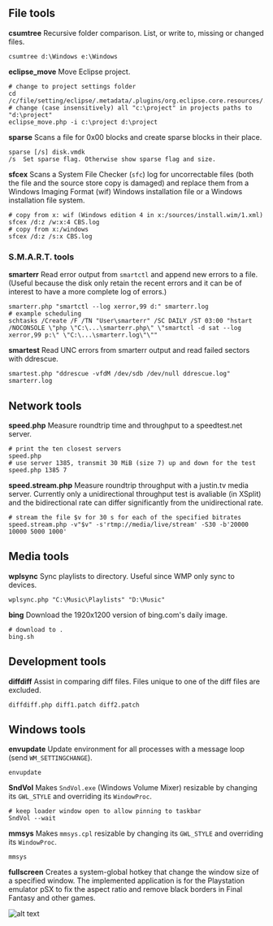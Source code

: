 ## File tools

**csumtree** Recursive folder comparison. List, or write to, missing or changed files.

	csumtree d:\Windows e:\Windows

**eclipse_move** Move Eclipse project.

	# change to project settings folder
	cd /c/file/setting/eclipse/.metadata/.plugins/org.eclipse.core.resources/.projects
	# change (case insensitively) all "c:\project" in projects paths to "d:\project"
	eclipse_move.php -i c:\project d:\project

**sparse** Scans a file for 0x00 blocks and create sparse blocks in their place.

	sparse [/s] disk.vmdk
	/s	Set sparse flag. Otherwise show sparse flag and size.

**sfcex** Scans a System File Checker (`sfc`) log for uncorrectable files (both the file and the source store copy is damaged) and replace them from a Windows Imaging Format (wif) Windows installation file or a Windows installation file system.

	# copy from x: wif (Windows edition 4 in x:/sources/install.wim/1.xml)
	sfcex /d:z /w:x:4 CBS.log
	# copy from x:/windows
	sfcex /d:z /s:x CBS.log



### S.M.A.R.T. tools

**smarterr** Read error output from `smartctl` and append new errors to a file. (Useful because the disk only retain the recent errors and it can be of interest to have a more complete log of errors.)

	smarterr.php "smartctl --log xerror,99 d:" smarterr.log
	# example scheduling
	schtasks /Create /F /TN "User\smarterr" /SC DAILY /ST 03:00 "hstart /NOCONSOLE \"php \"C:\...\smarterr.php\" \"smartctl -d sat --log xerror,99 p:\" \"C:\...\smarterr.log\"\""

**smartest** Read UNC errors from smarterr output and read failed sectors with ddrescue.

	smartest.php "ddrescue -vfdM /dev/sdb /dev/null ddrescue.log" smarterr.log

	
	
	
## Network tools

**speed.php** Measure roundtrip time and throughput to a speedtest.net server.

	# print the ten closest servers
	speed.php
	# use server 1385, transmit 30 MiB (size 7) up and down for the test
	speed.php 1385 7

**speed.stream.php** Measure roundtrip throughput with a justin.tv media server. Currently only a unidirectional throughput test is avaliable (in XSplit) and the bidirectional rate can differ significantly from the unidirectional rate.

	# stream the file $v for 30 s for each of the specified bitrates
	speed.stream.php -v"$v" -s'rtmp://media/live/stream' -S30 -b'20000 10000 5000 1000'




## Media tools

**wplsync** Sync playlists to directory. Useful since WMP only sync to devices.

	wplsync.php "C:\Music\Playlists" "D:\Music"

**bing** Download the 1920x1200 version of bing.com's daily image.

  	# download to .
	bing.sh




## Development tools

**diffdiff** Assist in comparing diff files. Files unique to one of the diff files are excluded.

	diffdiff.php diff1.patch diff2.patch




## Windows tools

**envupdate** Update environment for all processes with a message loop (send `WM_SETTINGCHANGE`).

	envupdate

**SndVol** Makes `SndVol.exe` (Windows Volume Mixer) resizable by changing its `GWL_STYLE` and overriding its `WindowProc`.

	# keep loader window open to allow pinning to taskbar
	SndVol --wait

**mmsys** Makes `mmsys.cpl` resizable by changing its `GWL_STYLE` and overriding its `WindowProc`.

	mmsys

**fullscreen** Creates a system-global hotkey that change the window size of a specified window. The implemented application is for the Playstation emulator pSX to fix the aspect ratio and remove black borders in Final Fantasy and other games.

![alt text](https://raw.github.com/john-peterson/john-peterson/master/fullscreen.png "fullscreen")
